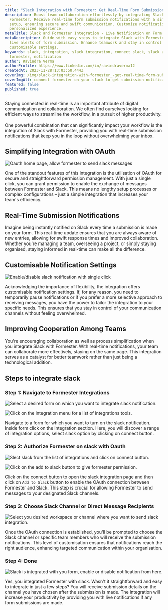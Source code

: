 ```yaml
---
title: "Slack Integration with Formester: Get Real-Time Form Submission Notifications"
description: Boost team collaboration effortlessly by integrating Slack with
  Formester. Receive real-time form submission notifications with a simple OAuth
  setup, ensuring secure and swift communication. Customize notifications for a
  personalized experience.
metaTitle: Slack and Formester Integration - Live Notification on Form Submission
metaDescription: Guide with easy steps to integrate Slack with Formester for
  live alerts of form submission. Enhance teamwork and stay in control with
  customisable settings.
keywords: slack, integration, slack integration, connect slack, slack and
  formester, notification
author: Ravindra Verma
authorProfile: https://www.linkedin.com/in/ravindraverma12
createdAt: 2023-11-28T13:03:50.444Z
coverImg: /img/slack-integration-with-formester_-get-real-time-form-submission-notifications.png
coverImgAlt: connect formester on your slack to get submission notification
featured: false
published: true
---
```

Staying connected in real-time is an important attribute of digital communication and collaboration. We often find ourselves looking for efficient ways to streamline the workflow, in a pursuit of higher productivity.\
\
One powerful combination that can significantly impact your workflow is the integration of Slack with Formester, providing you with real-time submission notifications that keep you in the loop without overwhelming your inbox. 

## Simplifying Integration with OAuth

![Oauth home page, allow formester to send slack messages](/img/screely-1701079975753.png "Oauth home page, allow formester to send slack messages")

One of the standout features of this integration is the utilisation of OAuth for secure and straightforward permission management. With just a single click, you can grant permission to enable the exchange of messages between Formester and Slack. This means no lengthy setup processes or complex configurations – just a simple integration that increases your team's efficiency.

## Real-Time Submission Notifications

Imagine being instantly notified on Slack every time a submission is made on your form. This real-time update ensures that you are always aware of new entries, allowing for swift response times and improved collaboration. Whether you're managing a team, overseeing a project, or simply staying organised, staying informed in real-time can make all the difference.

## Customisable Notification Settings

![Enable/disable slack notification with single click](/img/toggle_notification.png "Enable/disable slack notification with single click")

Acknowledging the importance of flexibility, the integration offers customisable notification settings. If, for any reason, you need to temporarily pause notifications or if you prefer a more selective approach to receiving messages, you have the power to tailor the integration to your specific needs. This ensures that you stay in control of your communication channels without feeling overwhelmed.

## Improving Cooperation Among Teams

You're encouraging collaboration as well as process simplification when you integrate Slack with Formester. With real-time notifications, your team can collaborate more effectively, staying on the same page. This integration serves as a catalyst for better teamwork rather than just being a technological addition.

## Steps to integrate slack

### Step 1: Navigate to Formester Integrations

![Select a desired form on which you want to integrate slack notification.](/img/forms_home.png "Select a desired form on which you want to integrate slack notification.")

![Click on the integration menu for a list of integrations tools.](/img/builder.png "Click on the integration menu for a list of integrations tools.")

Navigate to a form for which you want to turn on the slack notification. Inside form click on the integration section. Here, you will discover a range of integration options, select slack option by clicking on connect button.

### Step 2: Authorize Formester on slack with Oauth

![Slect slack from the list of integrations and click on connect button.](/img/connect_slack.png "Slect slack from the list of integrations and click on connect button.")

![Click on the add to slack button to give formester permission.](/img/add_to_slack.png "Click on the add to slack button to give formester permission.")

Click on the connect button to open the slack integration page and then click on  `Add to Slack`  button to enable the OAuth connection between Formester and Slack. This step is crucial for allowing Formester to send messages to your designated Slack channels.

### Step 3: Choose Slack Channel or Direct Message Recipients

![Select you desired workspace or channel where you want to send slack integration.](/img/select_channel.png "Select you desired workspace or channel where you want to send slack integration.")

Once the OAuth connection is established, you'll be prompted to choose the Slack channel or specific team members who will receive the submission notifications. This level of customisation ensures that notifications reach the right audience, enhancing targeted communication within your organisation.

### Step 4: Done

![Slack is integrated with you form, enable or disable notification from here.](/img/done_integration.png "Slack is integrated with you form, enable or disable notification from here.")

Yes, you integrated Formester with slack. Wasn't it straightforward and easy to integrate in just a few steps? You will receive submission details on the channel you have chosen after the submission is made. The integration will increase your productivity by providing you with live notifications if any form submissions are made.